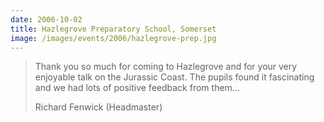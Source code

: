 ```yaml
---
date: 2006-10-02
title: Hazlegrove Preparatory School, Somerset
image: /images/events/2006/hazlegrove-prep.jpg
---
```


> Thank you so much for coming to Hazlegrove and for your very enjoyable talk on the Jurassic Coast. The pupils found it fascinating and we had lots of positive feedback from them...
> 
> <footer>Richard Fenwick (Headmaster)</footer>

